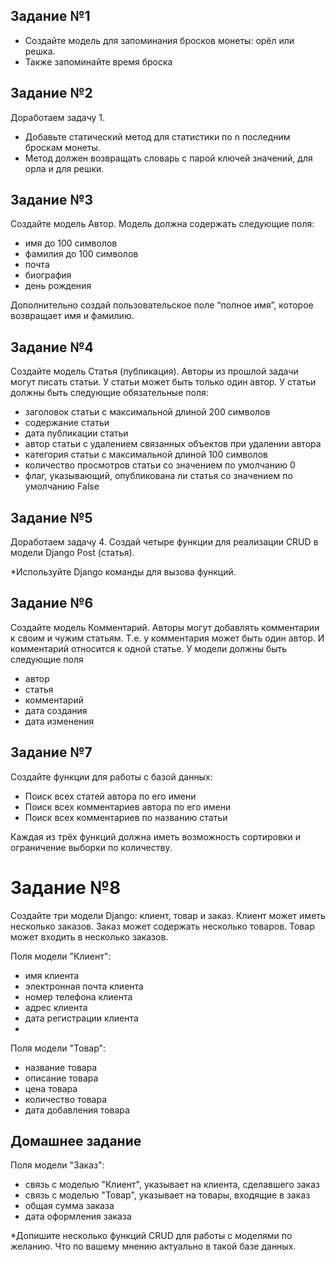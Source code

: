 ## Задание №1
- Создайте модель для запоминания бросков монеты: орёл или решка.
- Также запоминайте время броска

## Задание №2
Доработаем задачу 1.
- Добавьте статический метод для статистики по n последним броскам монеты.
- Метод должен возвращать словарь с парой ключей значений, для орла и для решки.

## Задание №3
Создайте модель Автор. 
Модель должна содержать следующие поля:
- имя до 100 символов
- фамилия до 100 символов
- почта
- биография
- день рождения

Дополнительно создай пользовательское поле “полное имя”, которое возвращает имя и фамилию.

## Задание №4
Создайте модель Статья (публикация). 
Авторы из прошлой задачи могут писать статьи. 
У статьи может быть только один автор. 
У статьи должны быть следующие обязательные поля:
- заголовок статьи с максимальной длиной 200 символов
- содержание статьи
- дата публикации статьи
- автор статьи с удалением связанных объектов при удалении автора
- категория статьи с максимальной длиной 100 символов
- количество просмотров статьи со значением по умолчанию 0
- флаг, указывающий, опубликована ли статья со значением по умолчанию False

## Задание №5
Доработаем задачу 4.
Создай четыре функции для реализации CRUD в модели Django Post (статья).

*Используйте Django команды для вызова функций.

## Задание №6
Создайте модель Комментарий.
Авторы могут добавлять комментарии к своим и чужим статьям. 
Т.е. у комментария может быть один автор.
И комментарий относится к одной статье. 
У модели должны быть следующие поля
- автор
- статья
- комментарий
- дата создания
- дата изменения

## Задание №7
Создайте функции для работы с базой данных:
- Поиск всех статей автора по его имени
- Поиск всех комментариев автора по его имени
- Поиск всех комментариев по названию статьи

Каждая из трёх функций должна иметь возможность сортировки и ограничение выборки по количеству.

# Задание №8
Создайте три модели Django: клиент, товар и заказ. 
Клиент может иметь несколько заказов. 
Заказ может содержать несколько товаров. 
Товар может входить в несколько заказов.

Поля модели "Клиент":
- имя клиента
- электронная почта клиента
- номер телефона клиента
- адрес клиента
- дата регистрации клиента
- 
Поля модели "Товар":
- название товара
- описание товара
- цена товара
- количество товара
- дата добавления товара

## Домашнее задание
Поля модели "Заказ":
- связь с моделью "Клиент", указывает на клиента, сделавшего заказ
- связь с моделью "Товар", указывает на товары, входящие в заказ
- общая сумма заказа
- дата оформления заказа

*Допишите несколько функций CRUD для работы с моделями по желанию. Что по вашему мнению актуально в такой базе данных.

